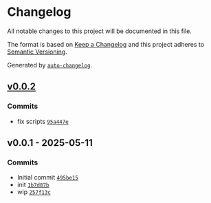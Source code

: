 # Changelog

All notable changes to this project will be documented in this file.

The format is based on [Keep a Changelog](https://keepachangelog.com/en/1.0.0/)
and this project adheres to [Semantic Versioning](https://semver.org/spec/v2.0.0.html).

Generated by [`auto-changelog`](https://github.com/CookPete/auto-changelog).

## [v0.0.2](https://github.com/substrate-system/button/compare/v0.0.1...v0.0.2)

### Commits

- fix scripts [`95a447e`](https://github.com/substrate-system/button/commit/95a447e5d26145163e3e33f160d40db6fef85bb8)

## v0.0.1 - 2025-05-11

### Commits

- Initial commit [`495be15`](https://github.com/substrate-system/button/commit/495be15b6e93609549a69fcf26cd007da3196334)
- init [`1b7d87b`](https://github.com/substrate-system/button/commit/1b7d87b2fc6f92a5ab6216ace6fa7b1de80dac04)
- wip [`257f13c`](https://github.com/substrate-system/button/commit/257f13cec97faa74b1ffc95f7b1144b0296ae2c0)
